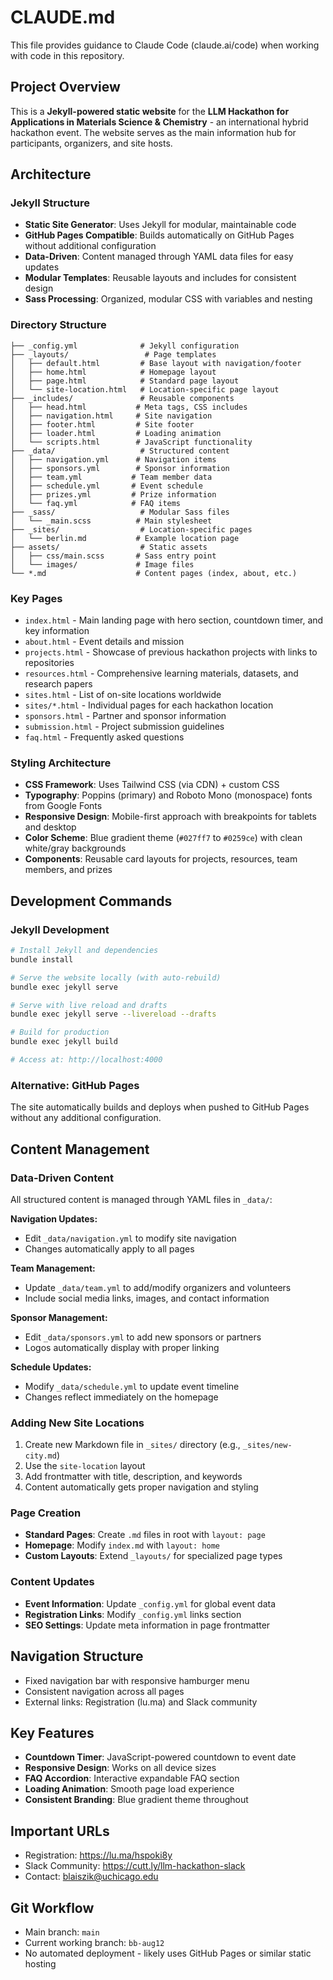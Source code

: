 # CLAUDE.md

This file provides guidance to Claude Code (claude.ai/code) when working with code in this repository.

## Project Overview

This is a **Jekyll-powered static website** for the **LLM Hackathon for Applications in Materials Science & Chemistry** - an international hybrid hackathon event. The website serves as the main information hub for participants, organizers, and site hosts.

## Architecture

### Jekyll Structure
- **Static Site Generator**: Uses Jekyll for modular, maintainable code
- **GitHub Pages Compatible**: Builds automatically on GitHub Pages without additional configuration
- **Data-Driven**: Content managed through YAML data files for easy updates
- **Modular Templates**: Reusable layouts and includes for consistent design
- **Sass Processing**: Organized, modular CSS with variables and nesting

### Directory Structure
```
├── _config.yml              # Jekyll configuration
├── _layouts/                 # Page templates
│   ├── default.html         # Base layout with navigation/footer
│   ├── home.html            # Homepage layout
│   ├── page.html            # Standard page layout
│   └── site-location.html   # Location-specific page layout
├── _includes/               # Reusable components
│   ├── head.html           # Meta tags, CSS includes
│   ├── navigation.html     # Site navigation
│   ├── footer.html         # Site footer
│   ├── loader.html         # Loading animation
│   └── scripts.html        # JavaScript functionality
├── _data/                   # Structured content
│   ├── navigation.yml      # Navigation items
│   ├── sponsors.yml        # Sponsor information
│   ├── team.yml           # Team member data
│   ├── schedule.yml       # Event schedule
│   ├── prizes.yml         # Prize information
│   └── faq.yml            # FAQ items
├── _sass/                   # Modular Sass files
│   └── _main.scss          # Main stylesheet
├── _sites/                  # Location-specific pages
│   └── berlin.md           # Example location page
├── assets/                  # Static assets
│   ├── css/main.scss       # Sass entry point
│   └── images/             # Image files
└── *.md                    # Content pages (index, about, etc.)
```

### Key Pages
- `index.html` - Main landing page with hero section, countdown timer, and key information
- `about.html` - Event details and mission
- `projects.html` - Showcase of previous hackathon projects with links to repositories
- `resources.html` - Comprehensive learning materials, datasets, and research papers
- `sites.html` - List of on-site locations worldwide
- `sites/*.html` - Individual pages for each hackathon location
- `sponsors.html` - Partner and sponsor information
- `submission.html` - Project submission guidelines
- `faq.html` - Frequently asked questions

### Styling Architecture
- **CSS Framework**: Uses Tailwind CSS (via CDN) + custom CSS
- **Typography**: Poppins (primary) and Roboto Mono (monospace) fonts from Google Fonts
- **Responsive Design**: Mobile-first approach with breakpoints for tablets and desktop
- **Color Scheme**: Blue gradient theme (`#027ff7` to `#0259ce`) with clean white/gray backgrounds
- **Components**: Reusable card layouts for projects, resources, team members, and prizes

## Development Commands

### Jekyll Development
```bash
# Install Jekyll and dependencies
bundle install

# Serve the website locally (with auto-rebuild)
bundle exec jekyll serve

# Serve with live reload and drafts
bundle exec jekyll serve --livereload --drafts

# Build for production
bundle exec jekyll build

# Access at: http://localhost:4000
```

### Alternative: GitHub Pages
The site automatically builds and deploys when pushed to GitHub Pages without any additional configuration.

## Content Management

### Data-Driven Content
All structured content is managed through YAML files in `_data/`:

**Navigation Updates:**
- Edit `_data/navigation.yml` to modify site navigation
- Changes automatically apply to all pages

**Team Management:**
- Update `_data/team.yml` to add/modify organizers and volunteers
- Include social media links, images, and contact information

**Sponsor Management:**
- Edit `_data/sponsors.yml` to add new sponsors or partners
- Logos automatically display with proper linking

**Schedule Updates:**
- Modify `_data/schedule.yml` to update event timeline
- Changes reflect immediately on the homepage

### Adding New Site Locations
1. Create new Markdown file in `_sites/` directory (e.g., `_sites/new-city.md`)
2. Use the `site-location` layout
3. Add frontmatter with title, description, and keywords
4. Content automatically gets proper navigation and styling

### Page Creation
- **Standard Pages**: Create `.md` files in root with `layout: page`
- **Homepage**: Modify `index.md` with `layout: home`
- **Custom Layouts**: Extend `_layouts/` for specialized page types

### Content Updates
- **Event Information**: Update `_config.yml` for global event data
- **Registration Links**: Modify `_config.yml` links section
- **SEO Settings**: Update meta information in page frontmatter

## Navigation Structure
- Fixed navigation bar with responsive hamburger menu
- Consistent navigation across all pages
- External links: Registration (lu.ma) and Slack community

## Key Features
- **Countdown Timer**: JavaScript-powered countdown to event date
- **Responsive Design**: Works on all device sizes
- **FAQ Accordion**: Interactive expandable FAQ section
- **Loading Animation**: Smooth page load experience
- **Consistent Branding**: Blue gradient theme throughout

## Important URLs
- Registration: https://lu.ma/hspoki8y
- Slack Community: https://cutt.ly/llm-hackathon-slack
- Contact: blaiszik@uchicago.edu

## Git Workflow
- Main branch: `main`
- Current working branch: `bb-aug12`
- No automated deployment - likely uses GitHub Pages or similar static hosting